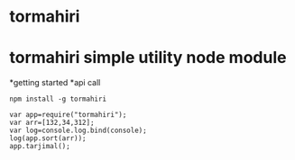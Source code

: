 tormahiri
=========
tormahiri simple utility node module
============
*getting started
*api call
```
npm install -g tormahiri
```
```
var app=require("tormahiri");
var arr=[132,34,312];
var log=console.log.bind(console);
log(app.sort(arr));
app.tarjimal();
```
